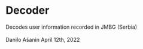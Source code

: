 # Decoder
<p>Decodes user information recorded in JMBG (Serbia)
<br><br>
Danilo Ašanin
April 12th, 2022 </p>
